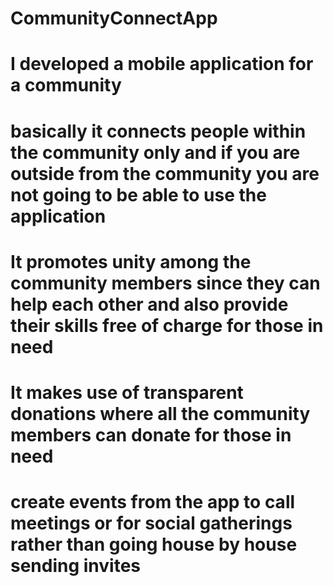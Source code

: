 # CommunityConnectApp
# I developed a mobile application for a community
# basically it connects people within the community only and if you are outside from the community you are not going to be able to use the application
# It promotes unity among the community members since they can help each other and also provide their skills free of charge for those in need
# It makes use of transparent donations where all the community members can donate for those in need
# create events from the app to call meetings or for social gatherings rather than going house by house sending invites
